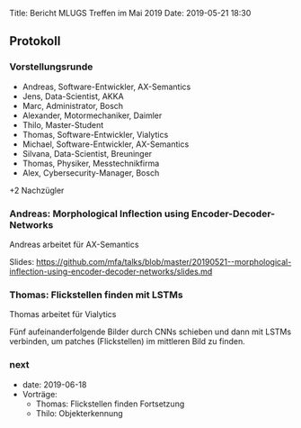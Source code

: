 Title: Bericht MLUGS Treffen im Mai 2019
Date: 2019-05-21 18:30

## Protokoll

### Vorstellungsrunde

- Andreas, Software-Entwickler, AX-Semantics
- Jens, Data-Scientist, AKKA
- Marc, Administrator, Bosch
- Alexander, Motormechaniker, Daimler
- Thilo, Master-Student
- Thomas, Software-Entwickler, Vialytics
- Michael, Software-Entwickler, AX-Semantics
- Silvana, Data-Scientist, Breuninger
- Thomas, Physiker, Messtechnikfirma
- Alex, Cybersecurity-Manager, Bosch

+2 Nachzügler


### Andreas: Morphological Inflection using Encoder-Decoder-Networks

Andreas arbeitet für AX-Semantics

Slides: <https://github.com/mfa/talks/blob/master/20190521--morphological-inflection-using-encoder-decoder-networks/slides.md>


### Thomas: Flickstellen finden mit LSTMs

Thomas arbeitet für Vialytics

Fünf aufeinanderfolgende Bilder durch CNNs schieben und dann mit LSTMs verbinden, um patches (Flickstellen) im mittleren Bild zu finden.


### next

- date: 2019-06-18
- Vorträge:
   - Thomas: Flickstellen finden Fortsetzung
   - Thilo: Objekterkennung
